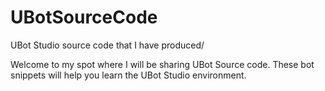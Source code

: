 UBotSourceCode
==============

UBot Studio source code that I have produced/

Welcome to my spot where I will be sharing UBot Source code.  These bot snippets will help you learn the UBot Studio environment.

